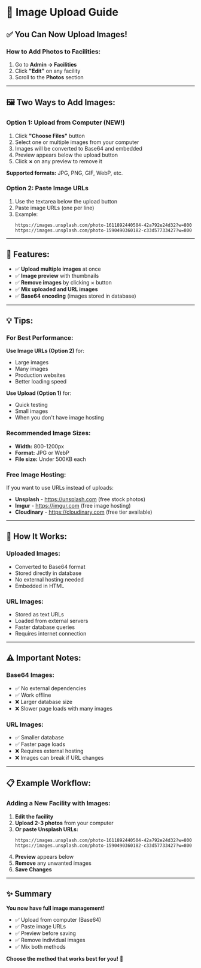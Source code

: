 # 📸 Image Upload Guide

## ✅ You Can Now Upload Images!

### **How to Add Photos to Facilities:**

1. Go to **Admin → Facilities**
2. Click **"Edit"** on any facility
3. Scroll to the **Photos** section

---

## 🖼️ Two Ways to Add Images:

### **Option 1: Upload from Computer** (NEW!)

1. Click **"Choose Files"** button
2. Select one or multiple images from your computer
3. Images will be converted to Base64 and embedded
4. Preview appears below the upload button
5. Click **×** on any preview to remove it

**Supported formats:** JPG, PNG, GIF, WebP, etc.

### **Option 2: Paste Image URLs**

1. Use the textarea below the upload button
2. Paste image URLs (one per line)
3. Example:
   ```
   https://images.unsplash.com/photo-1611892440504-42a792e24d32?w=800
   https://images.unsplash.com/photo-1590490360182-c33d57733427?w=800
   ```

---

## 🎨 Features:

- ✅ **Upload multiple images** at once
- ✅ **Image preview** with thumbnails
- ✅ **Remove images** by clicking × button
- ✅ **Mix uploaded and URL images**
- ✅ **Base64 encoding** (images stored in database)

---

## 💡 Tips:

### **For Best Performance:**

**Use Image URLs (Option 2)** for:
- Large images
- Many images
- Production websites
- Better loading speed

**Use Upload (Option 1)** for:
- Quick testing
- Small images
- When you don't have image hosting

### **Recommended Image Sizes:**

- **Width:** 800-1200px
- **Format:** JPG or WebP
- **File size:** Under 500KB each

### **Free Image Hosting:**

If you want to use URLs instead of uploads:
- **Unsplash** - https://unsplash.com (free stock photos)
- **Imgur** - https://imgur.com (free image hosting)
- **Cloudinary** - https://cloudinary.com (free tier available)

---

## 🔧 How It Works:

### **Uploaded Images:**
- Converted to Base64 format
- Stored directly in database
- No external hosting needed
- Embedded in HTML

### **URL Images:**
- Stored as text URLs
- Loaded from external servers
- Faster database queries
- Requires internet connection

---

## ⚠️ Important Notes:

### **Base64 Images:**
- ✅ No external dependencies
- ✅ Work offline
- ❌ Larger database size
- ❌ Slower page loads with many images

### **URL Images:**
- ✅ Smaller database
- ✅ Faster page loads
- ❌ Requires external hosting
- ❌ Images can break if URL changes

---

## 📋 Example Workflow:

### **Adding a New Facility with Images:**

1. **Edit the facility**
2. **Upload 2-3 photos** from your computer
3. **Or paste Unsplash URLs:**
   ```
   https://images.unsplash.com/photo-1611892440504-42a792e24d32?w=800
   https://images.unsplash.com/photo-1590490360182-c33d57733427?w=800
   ```
4. **Preview** appears below
5. **Remove** any unwanted images
6. **Save Changes**

---

## ✨ Summary

**You now have full image management!**

- ✅ Upload from computer (Base64)
- ✅ Paste image URLs
- ✅ Preview before saving
- ✅ Remove individual images
- ✅ Mix both methods

**Choose the method that works best for you!** 🎉

